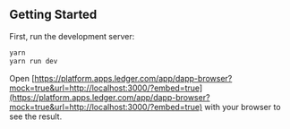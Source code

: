 ## Getting Started

First, run the development server:

```bash
yarn
yarn run dev
```

Open [https://platform.apps.ledger.com/app/dapp-browser?mock=true&url=http://localhost:3000/?embed=true](https://platform.apps.ledger.com/app/dapp-browser?mock=true&url=http://localhost:3000/?embed=true) with your browser to see the result.
